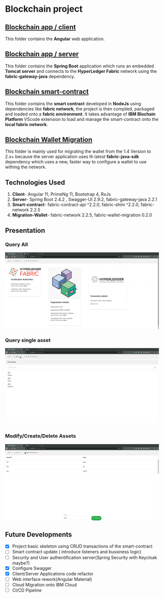 # Blockchain project

## [Blockchain app / client](https://github.com/botsteve/blockchain/tree/main/blockchain-app/client)
  This folder contains the **Angular** web application.
  
## [Blockchain app / server](https://github.com/botsteve/blockchain/tree/main/blockchain-app/server)
  This folder contains the **Spring Boot** application which runs an embedded **Tomcat server** and connects to the **HyperLedger Fabric** network using the **fabric-gateway-java** dependency.
  
## [Blockchain smart-contract](https://github.com/botsteve/blockchain/tree/main/blockchain-contract)
  This folder contains the **smart contract** developed in **NodeJs** using dependencies like **fabric network**, the project is then compiled, packaged and loaded onto a **fabric environment**. It takes advantage of **IBM Blochain Platform** VScode extension to load and manage the smart-contract onto the __local fabric network__.

## [Blockchain Wallet Migration](https://github.com/botsteve/blockchain/tree/main/WalletMigration)
  This folder is mainly used for migrating the wallet from the 1.4 Version to 2.x+ because the server application uses th latest **fabric-java-sdk** dependency which uses a new, faster way to configure a wallet to use withing the network.
  
## Technologies Used 
1. **Client**- Angular 11, PrimeNg 11, Bootstrap 4, RxJs
2. **Server**- Spring Boot 2.4.2 , Swagger-UI 2.9.2, fabric-gateway-java 2.2.1
3. **Smart-contract**-  fabric-contract-api ^2.2.0, fabric-shim ^2.2.0, fabric-network 2.2.5
4. **Migration-Wallet**-  fabric-network 2.2.5, fabric-wallet-migration 0.2.0

## Presentation
### Query All
![](Assets/1.gif)
### Query single asset
![Query single](Assets/2.gif)
### Modify/Create/Delete Assets
![Modify asset](Assets/3.gif)

## Future Developments
- [x] Project basic skeleton using CRUD transactions of the smart-contract
- [ ] Smart contract update ( introduce listeners and bussiness logic)
- [ ] Security and User authentification server(Spring Security with Keycloak maybe?)
- [x] Configure Swagger
- [x] Client/Server Applications code refactor
- [ ] Web interface rework(Angular Material)
- [ ] Cloud Migration onto IBM Cloud
- [ ] CI/CD Pipeline
